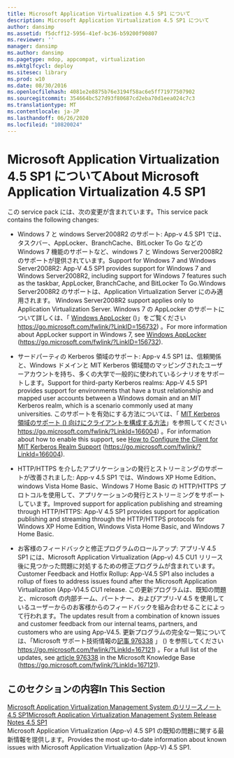 ```yaml
---
title: Microsoft Application Virtualization 4.5 SP1 について
description: Microsoft Application Virtualization 4.5 SP1 について
author: dansimp
ms.assetid: f5dcff12-5956-41ef-bc36-b59200f90807
ms.reviewer: ''
manager: dansimp
ms.author: dansimp
ms.pagetype: mdop, appcompat, virtualization
ms.mktglfcycl: deploy
ms.sitesec: library
ms.prod: w10
ms.date: 08/30/2016
ms.openlocfilehash: 4081e2e8875b76e3194f58ac6e5ff71977507902
ms.sourcegitcommit: 354664bc527d93f80687cd2eba70d1eea024c7c3
ms.translationtype: MT
ms.contentlocale: ja-JP
ms.lasthandoff: 06/26/2020
ms.locfileid: "10820024"
---
```

# <span data-ttu-id="bbf6c-103">Microsoft Application Virtualization 4.5 SP1 について</span><span class="sxs-lookup"><span data-stu-id="bbf6c-103">About Microsoft Application Virtualization 4.5 SP1</span></span>


<span data-ttu-id="bbf6c-104">この service pack には、次の変更が含まれています。</span><span class="sxs-lookup"><span data-stu-id="bbf6c-104">This service pack contains the following changes:</span></span>

-   <span data-ttu-id="bbf6c-105">Windows 7 と windows Server2008R2 のサポート: App-v 4.5 SP1 では、タスクバー、AppLocker、BranchCache、BitLocker To Go などの Windows 7 機能のサポートなど、windows 7 と Windows Server2008R2 のサポートが提供されています。</span><span class="sxs-lookup"><span data-stu-id="bbf6c-105">Support for Windows 7 and Windows Server2008R2: App-V 4.5 SP1 provides support for Windows 7 and Windows Server2008R2, including support for Windows 7 features such as the taskbar, AppLocker, BranchCache, and BitLocker To Go.</span></span><span data-ttu-id="bbf6c-106">Windows Server2008R2 のサポートは、Application Virtualization Server にのみ適用されます。</span><span class="sxs-lookup"><span data-stu-id="bbf6c-106"> Windows Server2008R2 support applies only to Application Virtualization Server.</span></span> <span data-ttu-id="bbf6c-107">Windows 7 の AppLocker のサポートについて詳しくは、「 [Windows AppLocker](https://go.microsoft.com/fwlink/?LinkID=156732) ()」をご覧ください https://go.microsoft.com/fwlink/?LinkID=156732) 。</span><span class="sxs-lookup"><span data-stu-id="bbf6c-107">For more information about AppLocker support in Windows 7, see [Windows AppLocker](https://go.microsoft.com/fwlink/?LinkID=156732) (https://go.microsoft.com/fwlink/?LinkID=156732).</span></span>

-   <span data-ttu-id="bbf6c-108">サードパーティの Kerberos 領域のサポート: App-v 4.5 SP1 は、信頼関係と、Windows ドメインと MIT Kerberos 領域間のマッピングされたユーザーアカウントを持ち、多くの大学で一般的に使われているシナリオをサポートします。</span><span class="sxs-lookup"><span data-stu-id="bbf6c-108">Support for third-party Kerberos realms: App-V 4.5 SP1 provides support for environments that have a trust relationship and mapped user accounts between a Windows domain and an MIT Kerberos realm, which is a scenario commonly used at many universities.</span></span> <span data-ttu-id="bbf6c-109">このサポートを有効にする方法については、「 [MIT Kerberos 領域のサポート () 向けにクライアントを構成する方法](https://go.microsoft.com/fwlink/?LinkId=166004)」を参照してください https://go.microsoft.com/fwlink/?LinkId=166004) 。</span><span class="sxs-lookup"><span data-stu-id="bbf6c-109">For information about how to enable this support, see [How to Configure the Client for MIT Kerberos Realm Support](https://go.microsoft.com/fwlink/?LinkId=166004) (https://go.microsoft.com/fwlink/?LinkId=166004).</span></span>

-   <span data-ttu-id="bbf6c-110">HTTP/HTTPS を介したアプリケーションの発行とストリーミングのサポートが改善されました: App-v 4.5 SP1 では、Windows XP Home Edition、windows Vista Home Basic、Windows 7 Home Basic の HTTP/HTTPS プロトコルを使用して、アプリケーションの発行とストリーミングをサポートしています。</span><span class="sxs-lookup"><span data-stu-id="bbf6c-110">Improved support for application publishing and streaming through HTTP/HTTPS: App-V 4.5 SP1 provides support for application publishing and streaming through the HTTP/HTTPS protocols for Windows XP Home Edition, Windows Vista Home Basic, and Windows 7 Home Basic.</span></span>

-   <span data-ttu-id="bbf6c-111">お客様のフィードバックと修正プログラムのロールアップ: アプリ-V 4.5 SP1 には、Microsoft Application Virtualization (App-v) 4.5 CU1 リリース後に見つかった問題に対処するための修正プログラムが含まれています。</span><span class="sxs-lookup"><span data-stu-id="bbf6c-111">Customer Feedback and Hotfix Rollup: App-V4.5 SP1 also includes a rollup of fixes to address issues found after the Microsoft Application Virtualization (App-V)4.5 CU1 release.</span></span> <span data-ttu-id="bbf6c-112">この更新プログラムは、既知の問題と、microsoft の内部チーム、パートナー、およびアプリ-V 4.5 を使用しているユーザーからのお客様からのフィードバックを組み合わせることによって行われます。</span><span class="sxs-lookup"><span data-stu-id="bbf6c-112">The updates result from a combination of known issues and customer feedback from our internal teams, partners, and customers who are using App-V4.5.</span></span> <span data-ttu-id="bbf6c-113">更新プログラムの完全な一覧については、「Microsoft サポート技術情報の[記事 976338](https://go.microsoft.com/fwlink/?LinkId=167121) 」 () を参照してください https://go.microsoft.com/fwlink/?LinkId=167121) 。</span><span class="sxs-lookup"><span data-stu-id="bbf6c-113">For a full list of the updates, see [article 976338](https://go.microsoft.com/fwlink/?LinkId=167121) in the Microsoft Knowledge Base (https://go.microsoft.com/fwlink/?LinkId=167121).</span></span>

## <span data-ttu-id="bbf6c-114">このセクションの内容</span><span class="sxs-lookup"><span data-stu-id="bbf6c-114">In This Section</span></span>


<a href="" id="microsoft-application-virtualization-management-system-release-notes-4-5-sp1"></a>[<span data-ttu-id="bbf6c-115">Microsoft Application Virtualization Management System のリリースノート 4.5 SP1</span><span class="sxs-lookup"><span data-stu-id="bbf6c-115">Microsoft Application Virtualization Management System Release Notes 4.5 SP1</span></span>](microsoft-application-virtualization-management-system-release-notes-45-sp1.md)  
<span data-ttu-id="bbf6c-116">Microsoft Application Virtualization (App-v) 4.5 SP1 の既知の問題に関する最新情報を提供します。</span><span class="sxs-lookup"><span data-stu-id="bbf6c-116">Provides the most up-to-date information about known issues with Microsoft Application Virtualization (App-V) 4.5 SP1.</span></span>

 

 






